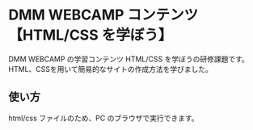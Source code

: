 # DMM WEBCAMP コンテンツ【HTML/CSS を学ぼう】

DMM WEBCAMP の学習コンテンツ HTML/CSS を学ぼうの研修課題です。  
HTML、CSSを用いて簡易的なサイトの作成方法を学びました。

## 使い方

html/css ファイルのため、PC のブラウザで実行できます。
